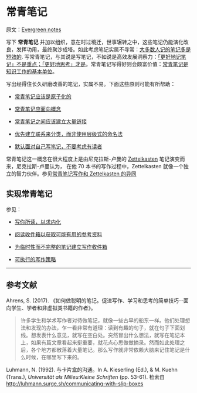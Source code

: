 # 常青笔记

原文：[Evergreen notes](https://notes.andymatuschak.org/z4SDCZQeRo4xFEQ8H4qrSqd68ucpgE6LU155C)

写下 **常青笔记** 并加以组织，意在时过境迁，世事辗转之中，这些笔记仍能演化改良，发挥功用，最终聚沙成塔。如此考虑笔记实属不寻常：[大多数人记的笔记多是短效的](https://notes.andymatuschak.org/z2ZAGQBHuJ2u9WrtAQHAEHcCZTtqpsGkAsrD1). 写常青笔记，与其说是写笔记，不如说是高效发展洞察力：[「更好地记笔记」不是重点；「更好地思考」才是](https://notes.andymatuschak.org/z7kEFe6NfUSgtaDuUjST1oczKKzQQeQWk4Dbc)。常青笔记写得好则会颇富价值：[常青笔记是知识工作的基本单位](https://notes.andymatuschak.org/z3SjnvsB5aR2ddsycyXofbYR7fCxo7RmKW2be)。

写出经得住长久研磨改善的笔记，实属不易。下面这些原则可能有所帮助：

- [常青笔记应该是原子化的](https://notes.andymatuschak.org/z4Rrmh17vMBbauEGnFPTZSK3UmdsGExLRfZz1)

- [常青笔记应面向概念](https://notes.andymatuschak.org/z6bci25mVUBNFdVWSrQNKr6u7AZ1jFzfTVbMF)

- [常青笔记之间应该建立大量链接](https://notes.andymatuschak.org/z2HUE4ABbQjUNjrNemvkTCsLa1LPDRuwh1tXC)

- [优先建立联系来分类，而非使用层级式的命名法](https://notes.andymatuschak.org/z29hLZHiVt7W2uss2uMpSZquAX5T6vaeSF6Cy)

- [默认面对自己写笔记，不要考虑有读者](https://notes.andymatuschak.org/z8AfCaQJdp852orumhXPxHb3r278FHA9xZN8J)

常青笔记这一概念在很大程度上是由尼克拉斯-卢曼的 [Zettelkasten](https://notes.andymatuschak.org/z2QvtE9w5zs49x7WUeG8Ut1vywHDLiG2Wkm9p) 笔记演变而来，尼克拉斯-卢曼认为， 在他 70 本书的写作过程中，Zettelkasten  就像一个独立的智力伙伴。参见[常青笔记写作和 Zettelkasten 的异同](https://notes.andymatuschak.org/z4AX7pHAu5uUfmrq4K4zig9x8jmmF62XgaMXm)

## 实现常青笔记

参见：

- [写你所读，以求内化](https://notes.andymatuschak.org/zg3fYweZpbHeBTpcYke5mF4ZfrJutYcQEtFo)

- [阅读收件箱以获取可能有用的参考资料](https://notes.andymatuschak.org/z3N113rxPFreW9xUkLkUFomr2LUqfXbdCo3M)

- [为临时性而不完整的笔记建立写作收件箱](https://notes.andymatuschak.org/z5aJUJcSbxuQxzHr2YvaY4cX5TuvLQT7r27Dz)

- [可执行的写作策略](https://notes.andymatuschak.org/z3PBVkZ2SvsAgFXkjHsycBeyS6Cw1QXf7kcD8)

------

## 参考文献

Ahrens, S. (2017). 《如何做聪明的笔记。促进写作、学习和思考的简单技巧--面向学生、学者和非虚拟类书籍的作者》。

> 许多学生和学术写作者对待做笔记，就像一些古早的船东一样。他们处理想法和发现的办法，乍一看非常有道理：读到有趣的句子，就在句子下面划线。想发表什么意见，就写在空白处。突然冒出什么想法，就写在笔记本上，如果有篇文章看起来挺重要，就花点心思做做摘录。然而如此处理之后，各个地方都散落着大量笔记。那么写作就非常依赖大脑来记住笔记是什么时候，在哪里写下来的。

Luhmann, N. (1992). 与卡片盒的沟通。In A. Kieserling (Ed.), & M. Kuehn (Trans.), *Universität als Milieu:Kleine Schriften* (pp. 53-61). 检索自 http://luhmann.surge.sh/communicating-with-slip-boxes